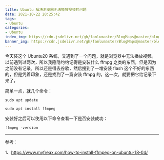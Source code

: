 ```yaml
---
title: Ubuntu 解决浏览器无法播放视频的问题
date: 2021-10-22 20:25:42
tags:
- Ubuntu
categories:
- Ubuntu
index_img: https://cdn.jsdelivr.net/gh/fanlumaster/BlogMaps@master/blogs/pictures/20211022144047.png
banner_img: https://cdn.jsdelivr.net/gh/fanlumaster/BlogMaps@master/blogs/pictures/20211022144047.png
---
```


今天装这个 Ubuntu20 系统，又遇到了一个问题，就是浏览器中无法播放视频。以前遇到过两次，所以我隐隐约约记得是安装什么 ffmpg 之类的东西，但是因为之前没有记录，所以还是得去谷歌，然后搜到了一堆安装 flash 这个不好的东西的，但是凭着印象，还是找到了一篇安装 ffmpg 的，这一次，就要把它给记录下来了。

简单一点，就几个命令：

```shell
sudo apt update
```

```shell
sudo apt install ffmpeg
```

安装好之后可以使用以下命令查看一下是否安装成功：

```shell
ffmpeg -version
```

---

参考：

1、<https://www.myfreax.com/how-to-install-ffmpeg-on-ubuntu-18-04/>
